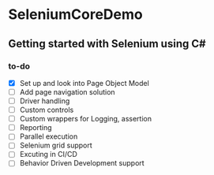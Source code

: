 # SeleniumCoreDemo

## Getting started with Selenium using C#

### to-do

- [x] Set up and look into Page Object Model
- [ ] Add page navigation solution
- [ ] Driver handling
- [ ] Custom controls
- [ ] Custom wrappers for Logging, assertion 
- [ ] Reporting
- [ ] Parallel execution
- [ ] Selenium grid support
- [ ] Excuting in CI/CD
- [ ] Behavior Driven Development support

